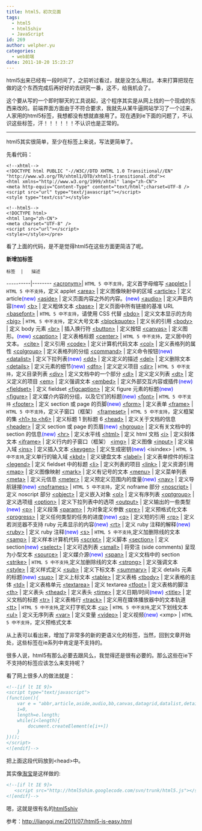 ```yaml
---
title: html5，初次见面
tags:
  - html5
  - html5shiv
  - JavaScript
id: 269
author: welpher.yu
categories:
  - web前端
date: 2011-10-20 15:23:27
---
```



html5出来已经有一段时间了，之前听过看过，就是没怎么用过。本来打算把现在做的这个东西完成后再好好的去研究一番，这不，给我机会了。

这个要从写的一个即时聊天的工具说起，这个程序其实是从网上找的一个现成的东西来改的。前端界面方面由于不符合要求，我就先从某牛逼网站学习了一个过来，人家用的html5标签，我想都没有想就直接用了。现在遇到ie下面的问题了，不认识这些标签，汗！！！！！！不认识也是正常的。

* * *

html5其实很简单，至少在标签上来说，写法更简单了。

先看代码：

``` html>
<!--xhtml-->
<!DOCTYPE html PUBLIC "-//W3C//DTD XHTML 1.0 Transitional//EN" "http://www.w3.org/TR/xhtml1/DTD/xhtml1-transitional.dtd"><
<html xmlns="http://www.w3.org/1999/xhtml" lang="zh-CN">
<meta http-equiv="Content-Type" content="text/html";charset=UTF-8 />
<script src="url" type="text/javascript"></script>
<style type="text/css"></style>

<!--html5-->
<!DOCTYPE html>
<html lang="zh-CN">
<meta charset="UTF-8" />
<script src="url"></script>
<style></style></pre>
```

看了上面的代码，是不是觉得html5在这些方面更简洁了呢。

**新增加标签**

	标签	|	描述	
----------|--------
[&lt;acronym&gt;](http://www.w3school.com.cn/html5/tag_acronym.asp)| `HTML 5 中不支持`，定义首字母缩写
[&lt;applet&gt;](http://www.w3school.com.cn/html5/tag_applet.asp) | `HTML 5 中不支持`，定义 applet
[&lt;area&gt;](http://www.w3school.com.cn/html5/tag_area.asp) | 定义图像映射中的区域
[&lt;article&gt;](http://www.w3school.com.cn/html5/tag_article.asp) | 定义 article<span style="color: #0000ff;">(new)</span>
[&lt;aside&gt;](http://www.w3school.com.cn/html5/tag_aside.asp) | 定义页面内容之外的内容。<span style="color: #0000ff;">(new)</span>
[&lt;audio&gt;](http://www.w3school.com.cn/html5/tag_audio.asp) | 定义声音内容<span style="color: #0000ff;">(new)</span>
[&lt;b&gt;](http://www.w3school.com.cn/html5/tag_b.asp) | 定义粗体文本
[&lt;base&gt;](http://www.w3school.com.cn/html5/tag_base.asp) | 定义页面中所有链接的基准 URL
[&lt;basefont&gt;](http://www.w3school.com.cn/html5/tag_basefont.asp) | `HTML 5 中不支持`，请使用 CSS 代替
[&lt;bdo&gt;](http://www.w3school.com.cn/html5/tag_bdo.asp) | 定义文本显示的方向
[&lt;big&gt;](http://www.w3school.com.cn/html5/tag_big.asp) | `HTML 5 中不支持`，定义大号文本
[&lt;blockquote&gt;](http://www.w3school.com.cn/html5/tag_blockquote.asp) | 定义长的引用
[&lt;body&gt;](http://www.w3school.com.cn/html5/tag_body.asp) | 定义 body 元素
[&lt;br&gt;](http://www.w3school.com.cn/html5/tag_br.asp) | 插入换行符
[&lt;button&gt;](http://www.w3school.com.cn/html5/tag_button.asp) | 定义按钮
[&lt;canvas&gt;](http://www.w3school.com.cn/html5/tag_canvas.asp) | 定义图形。<span style="color: #0000ff;">(new)</span>
[&lt;caption&gt;](http://www.w3school.com.cn/html5/tag_caption.asp) | 定义表格标题
[&lt;center&gt;](http://www.w3school.com.cn/html5/tag_center.asp) | `HTML 5 中不支持`，定义居中的文本。
[&lt;cite&gt;](http://www.w3school.com.cn/html5/tag_phrase_elements.asp) | 定义引用
[&lt;code&gt;](http://www.w3school.com.cn/html5/tag_phrase_elements.asp) | 定义计算机代码文本
[&lt;col&gt;](http://www.w3school.com.cn/html5/tag_col.asp) | 定义表格列的属性
[&lt;colgroup&gt;](http://www.w3school.com.cn/html5/tag_colgroup.asp) | 定义表格列的分组
[&lt;command&gt;](http://www.w3school.com.cn/html5/tag_command.asp) | 定义命令按钮<span style="color: #0000ff;">(new)</span>
[&lt;datalist&gt;](http://www.w3school.com.cn/html5/tag_datalist.asp) | 定义下拉列表<span style="color: #0000ff;">(new)</span>
[&lt;dd&gt;](http://www.w3school.com.cn/html5/tag_dd.asp) | 定义定义的描述
[&lt;del&gt;](http://www.w3school.com.cn/html5/tag_del.asp) | 定义删除文本
[&lt;details&gt;](http://www.w3school.com.cn/html5/tag_details.asp) | 定义元素的细节<span style="color: #0000ff;">(new)</span>
[&lt;dfn&gt;](http://www.w3school.com.cn/html5/tag_phrase_elements.asp) | 定义定义项目
[&lt;dir&gt;](http://www.w3school.com.cn/html5/tag_dir.asp) | `HTML 5 中不支持`，定义目录列表
[&lt;div&gt;](http://www.w3school.com.cn/html5/tag_div.asp) | 定义文档中的一个部分
[&lt;dl&gt;](http://www.w3school.com.cn/html5/tag_dl.asp) | 定义定义列表
[&lt;dt&gt;](http://www.w3school.com.cn/html5/tag_dt.asp) | 定义定义的项目
[&lt;em&gt;](http://www.w3school.com.cn/html5/tag_phrase_elements.asp) | 定义强调文本
[&lt;embed&gt;](http://www.w3school.com.cn/html5/tag_embed.asp) | 定义外部交互内容或插件<span style="color: #0000ff;">(new)</span>
[&lt;fieldset&gt;](http://www.w3school.com.cn/html5/tag_fieldset.asp) | 定义 fieldset
[&lt;figcaption&gt;](http://www.w3school.com.cn/html5/tag_figcaption.asp) | 定义 figure 元素的标题<span style="color: #0000ff;">(new)</span>
[&lt;figure&gt;](http://www.w3school.com.cn/html5/tag_figure.asp) | 定义媒介内容的分组，以及它们的标题<span style="color: #0000ff;">(new)</span>
[&lt;font&gt;](http://www.w3school.com.cn/html5/tag_font.asp) | `HTML 5 中不支持`
[&lt;footer&gt;](http://www.w3school.com.cn/html5/tag_footer.asp) | 定义 section 或 page 的页脚<span style="color: #0000ff;">(new)</span>
[&lt;form&gt;](http://www.w3school.com.cn/html5/tag_form.asp) | 定义表单
[&lt;frame&gt;](http://www.w3school.com.cn/html5/tag_frame.asp) | `HTML 5 中不支持`，定义子窗口（框架）
[&lt;frameset&gt;](http://www.w3school.com.cn/html5/tag_frameset.asp) | `HTML 5 中不支持`，定义框架的集
[&lt;h1&gt; to &lt;h6&gt;](http://www.w3school.com.cn/html5/tag_hn.asp) | 定义标题 1 到标题 6
[&lt;head&gt;](http://www.w3school.com.cn/html5/tag_head.asp) | 定义关于文档的信息
[&lt;header&gt;](http://www.w3school.com.cn/html5/tag_header.asp) | 定义 section 或 page 的页眉<span style="color: #0000ff;">(new)</span>
[&lt;hgroup&gt;](http://www.w3school.com.cn/html5/tag_hgroup.asp) | 定义有关文档中的 section 的信息<span style="color: #0000ff;">(new)</span>
[&lt;hr&gt;](http://www.w3school.com.cn/html5/tag_hr.asp) | 定义水平线
[&lt;html&gt;](http://www.w3school.com.cn/html5/tag_html.asp) | 定义 html 文档
[&lt;i&gt;](http://www.w3school.com.cn/html5/tag_i.asp) | 定义斜体文本
[&lt;iframe&gt;](http://www.w3school.com.cn/html5/tag_iframe.asp) | 定义行内的子窗口（框架）
[&lt;img&gt;](http://www.w3school.com.cn/html5/tag_img.asp) | 定义图像
[&lt;input&gt;](http://www.w3school.com.cn/html5/tag_input.asp) | 定义输入域
[&lt;ins&gt;](http://www.w3school.com.cn/html5/tag_ins.asp) | 定义插入文本
[&lt;keygen&gt;](http://www.w3school.com.cn/html5/tag_keygen.asp) | 定义生成密钥<span style="color: #0000ff;">(new)</span>
&lt;isindex&gt; | `HTML 5 中不支持`,定义单行的输入域
[&lt;kbd&gt;](http://www.w3school.com.cn/html5/tag_phrase_elements.asp) | 定义键盘文本
[&lt;label&gt;](http://www.w3school.com.cn/html5/tag_label.asp) | 定义表单控件的标注
[&lt;legend&gt;](http://www.w3school.com.cn/html5/tag_legend.asp) | 定义 fieldset 中的标题
[&lt;li&gt;](http://www.w3school.com.cn/html5/tag_li.asp) | 定义列表的项目
[&lt;link&gt;](http://www.w3school.com.cn/html5/tag_link.asp) | 定义资源引用
[&lt;map&gt;](http://www.w3school.com.cn/html5/tag_map.asp) | 定义图像映射
[&lt;mark&gt;](http://www.w3school.com.cn/html5/tag_mark.asp) | 定义有记号的文本
[&lt;menu&gt;](http://www.w3school.com.cn/html5/tag_menu.asp) | 定义菜单列表
[&lt;meta&gt;](http://www.w3school.com.cn/html5/tag_meta.asp) | 定义元信息
[&lt;meter&gt;](http://www.w3school.com.cn/html5/tag_meter.asp) | 定义预定义范围内的度量<span style="color: #0000ff;">(new)</span>
[&lt;nav&gt;](http://www.w3school.com.cn/html5/tag_nav.asp) | 定义导航链接<span style="color: #0000ff;">(new)</span>
[&lt;noframes&gt;](http://www.w3school.com.cn/html5/tag_noframes.asp) | `HTML 5 中不支持`，定义 noframe 部分
[&lt;noscript&gt;](http://www.w3school.com.cn/html5/tag_noscript.asp) | 定义 noscript 部分
[&lt;object&gt;](http://www.w3school.com.cn/html5/tag_object.asp) | 定义嵌入对象
[&lt;ol&gt;](http://www.w3school.com.cn/html5/tag_ol.asp)  | 定义有序列表
[&lt;optgroup&gt;](http://www.w3school.com.cn/html5/tag_optgroup.asp)  | 定义选项组
[&lt;option&gt;](http://www.w3school.com.cn/html5/tag_option.asp)  | 定义下拉列表中的选项
[&lt;output&gt;](http://www.w3school.com.cn/html5/tag_output.asp)  | 定义输出的一些类型<span style="color: #0000ff;">(new)</span>
[&lt;p&gt;](http://www.w3school.com.cn/html5/tag_p.asp)  | 定义段落
[&lt;param&gt;](http://www.w3school.com.cn/html5/tag_param.asp)  | 为对象定义参数
[&lt;pre&gt;](http://www.w3school.com.cn/html5/tag_pre.asp)  | 定义预格式化文本
[&lt;progress&gt;](http://www.w3school.com.cn/html5/tag_progress.asp)  | 定义任何类型的任务的进度<span style="color: #0000ff;">(new)</span>
[&lt;q&gt;](http://www.w3school.com.cn/html5/tag_q.asp)  | 定义短的引用
[&lt;rp&gt;](http://www.w3school.com.cn/html5/tag_rp.asp)  | 定义若浏览器不支持 ruby 元素显示的内容<span style="color: #0000ff;">(new)</span>
[&lt;rt&gt;](http://www.w3school.com.cn/html5/tag_rt.asp)  | 定义 ruby 注释的解释<span style="color: #0000ff;">(new)</span>
[&lt;ruby&gt;](http://www.w3school.com.cn/html5/tag_ruby.asp)  | 定义 ruby 注释<span style="color: #0000ff;">(new)</span>
[&lt;s&gt;](http://www.w3school.com.cn/html5/tag_s.asp)  | `HTML 5 中不支持`,定义加删除线的文本
[&lt;samp&gt;](http://www.w3school.com.cn/html5/tag_phrase_elements.asp)  | 定义样本计算机代码
[&lt;script&gt;](http://www.w3school.com.cn/html5/tag_script.asp)  | 定义脚本
[&lt;section&gt;](http://www.w3school.com.cn/html5/tag_section.asp)  | 定义 section<span style="color: #0000ff;">(new)</span>
[&lt;select&gt;](http://www.w3school.com.cn/html5/tag_select.asp)  | 定义可选列表
[&lt;small&gt;](http://www.w3school.com.cn/html5/tag_small.asp)  | 将旁注 (side comments) 呈现为小型文本
[&lt;source&gt;](http://www.w3school.com.cn/html5/tag_source.asp)  | 定义媒介源<span style="color: #0000ff;">(new)</span>
[&lt;span&gt;](http://www.w3school.com.cn/html5/tag_span.asp)  | 定义文档中的 section
[&lt;strike&gt;](http://www.w3school.com.cn/html5/tag_strike.asp)  | `HTML 5 中不支持`,定义加删除线的文本
[&lt;strong&gt;](http://www.w3school.com.cn/html5/tag_phrase_elements.asp)  | 定义强调文本
[&lt;style&gt;](http://www.w3school.com.cn/html5/tag_style.asp)  | 定义样式定义
[&lt;sub&gt;](http://www.w3school.com.cn/html5/tag_sup_sub.asp)  | 定义下标文本
[&lt;summary&gt;](http://www.w3school.com.cn/html5/tag_summary.asp)  | 定义 details 元素的标题<span style="color: #0000ff;">(new)</span>
[&lt;sup&gt;](http://www.w3school.com.cn/html5/tag_sup_sub.asp)  | 定义上标文本
[&lt;table&gt;](http://www.w3school.com.cn/html5/tag_table.asp)  | 定义表格
[&lt;tbody&gt;](http://www.w3school.com.cn/html5/tag_tbody.asp)  | 定义表格的主体
[&lt;td&gt;](http://www.w3school.com.cn/html5/tag_td.asp)  | 定义表格单元
[&lt;textarea&gt;](http://www.w3school.com.cn/html5/tag_textarea.asp)  | 定义 textarea
[&lt;tfoot&gt;](http://www.w3school.com.cn/html5/tag_tfoot.asp)  | 定义表格的脚注
[&lt;th&gt;](http://www.w3school.com.cn/html5/tag_th.asp)  | 定义表头
[&lt;thead&gt;](http://www.w3school.com.cn/html5/tag_thead.asp)  | 定义表头
[&lt;time&gt;](http://www.w3school.com.cn/html5/tag_time.asp)  | 定义日期/时间<span style="color: #0000ff;">(new)</span>
[&lt;title&gt;](http://www.w3school.com.cn/html5/tag_title.asp)  | 定义文档的标题
[&lt;tr&gt;](http://www.w3school.com.cn/html5/tag_tr.asp)  | 定义表格行
[&lt;track&gt;](http://www.w3school.com.cn/html5/tag_track.asp)  | 定义用在媒体播放器中的文本轨道
[&lt;tt&gt;](http://www.w3school.com.cn/html5/tag_tt.asp)  | `HTML 5 中不支持`,定义打字机文本
[&lt;u&gt;](http://www.w3school.com.cn/html5/tag_u.asp)  | `HTML 5 中不支持`,定义下划线文本
[&lt;ul&gt;](http://www.w3school.com.cn/html5/tag_ul.asp)  | 定义无序列表
[&lt;var&gt;](http://www.w3school.com.cn/html5/tag_phrase_elements.asp) | 定义变量
[&lt;video&gt;](http://www.w3school.com.cn/html5/tag_video.asp) | 定义视频<span style="color: #0000ff;">(new)</span>
&lt;xmp&gt; | `HTML 5 中不支持`，定义预格式文本

从上表可以看出来，增加了非常多的新的更语义化的标签，当然，回到文章开始处，这些标签在ie系列中肯定是不支持的。

很多人说，html5有那么必要去跟风么，我觉得还是很有必要的。那么这些在ie下不支持的标签应该怎么来支持呢？

看了网上很多人的做法就是：

``` html
<!--[if lt IE 9]>
<script type="text/javascript">
(function(){
	var e = "abbr,article,aside,audio,bb,canvas,datagrid,datalist,details,dialog,eventsource,figure,footer,hgroup,header,mark,menu,meter,nav,output,progress,section,time,video".split(','),
	i=0,
	length=e.length;
	while(i<length){
		document.createElement(e[i++])
	}
})();
</script>
<![endif]-->
```

把上面这段代码放到\<head\>中。


其实像[淘宝](http://www.taobao.com "淘宝")是这样做的:

``` html
<!--[if lt IE 9]>
   <script src="http://html5shim.googlecode.com/svn/trunk/html5.js"></script>
<![endif]-->
```

嗯，这就是很有名的[html5shiv](http://code.google.com/p/html5shiv/)

参考：http://liangqi.me/2011/07/html5-is-easy.html
